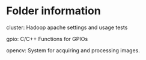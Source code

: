 # Folder information

  cluster: Hadoop apache settings and usage tests

  gpio: C/C++ Functions for GPIOs

  opencv: System for acquiring and processing images.
